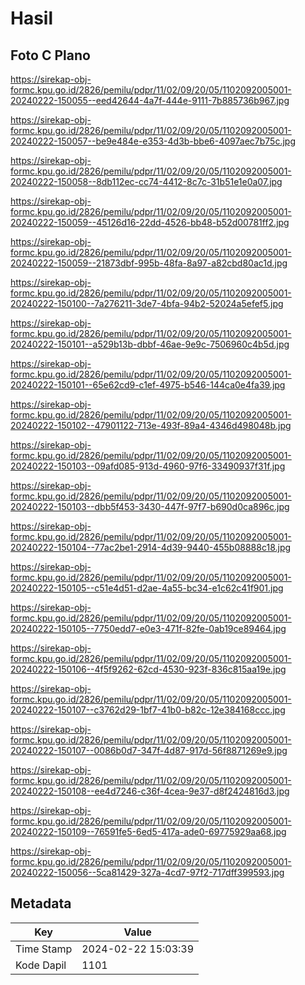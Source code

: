 # Hasil

## Foto C Plano

https://sirekap-obj-formc.kpu.go.id/2826/pemilu/pdpr/11/02/09/20/05/1102092005001-20240222-150055--eed42644-4a7f-444e-9111-7b885736b967.jpg

https://sirekap-obj-formc.kpu.go.id/2826/pemilu/pdpr/11/02/09/20/05/1102092005001-20240222-150057--be9e484e-e353-4d3b-bbe6-4097aec7b75c.jpg

https://sirekap-obj-formc.kpu.go.id/2826/pemilu/pdpr/11/02/09/20/05/1102092005001-20240222-150058--8db112ec-cc74-4412-8c7c-31b51e1e0a07.jpg

https://sirekap-obj-formc.kpu.go.id/2826/pemilu/pdpr/11/02/09/20/05/1102092005001-20240222-150059--45126d16-22dd-4526-bb48-b52d00781ff2.jpg

https://sirekap-obj-formc.kpu.go.id/2826/pemilu/pdpr/11/02/09/20/05/1102092005001-20240222-150059--21873dbf-995b-48fa-8a97-a82cbd80ac1d.jpg

https://sirekap-obj-formc.kpu.go.id/2826/pemilu/pdpr/11/02/09/20/05/1102092005001-20240222-150100--7a276211-3de7-4bfa-94b2-52024a5efef5.jpg

https://sirekap-obj-formc.kpu.go.id/2826/pemilu/pdpr/11/02/09/20/05/1102092005001-20240222-150101--a529b13b-dbbf-46ae-9e9c-7506960c4b5d.jpg

https://sirekap-obj-formc.kpu.go.id/2826/pemilu/pdpr/11/02/09/20/05/1102092005001-20240222-150101--65e62cd9-c1ef-4975-b546-144ca0e4fa39.jpg

https://sirekap-obj-formc.kpu.go.id/2826/pemilu/pdpr/11/02/09/20/05/1102092005001-20240222-150102--47901122-713e-493f-89a4-4346d498048b.jpg

https://sirekap-obj-formc.kpu.go.id/2826/pemilu/pdpr/11/02/09/20/05/1102092005001-20240222-150103--09afd085-913d-4960-97f6-33490937f31f.jpg

https://sirekap-obj-formc.kpu.go.id/2826/pemilu/pdpr/11/02/09/20/05/1102092005001-20240222-150103--dbb5f453-3430-447f-97f7-b690d0ca896c.jpg

https://sirekap-obj-formc.kpu.go.id/2826/pemilu/pdpr/11/02/09/20/05/1102092005001-20240222-150104--77ac2be1-2914-4d39-9440-455b08888c18.jpg

https://sirekap-obj-formc.kpu.go.id/2826/pemilu/pdpr/11/02/09/20/05/1102092005001-20240222-150105--c51e4d51-d2ae-4a55-bc34-e1c62c41f901.jpg

https://sirekap-obj-formc.kpu.go.id/2826/pemilu/pdpr/11/02/09/20/05/1102092005001-20240222-150105--7750edd7-e0e3-471f-82fe-0ab19ce89464.jpg

https://sirekap-obj-formc.kpu.go.id/2826/pemilu/pdpr/11/02/09/20/05/1102092005001-20240222-150106--4f5f9262-62cd-4530-923f-836c815aa19e.jpg

https://sirekap-obj-formc.kpu.go.id/2826/pemilu/pdpr/11/02/09/20/05/1102092005001-20240222-150107--c3762d29-1bf7-41b0-b82c-12e384168ccc.jpg

https://sirekap-obj-formc.kpu.go.id/2826/pemilu/pdpr/11/02/09/20/05/1102092005001-20240222-150107--0086b0d7-347f-4d87-917d-56f8871269e9.jpg

https://sirekap-obj-formc.kpu.go.id/2826/pemilu/pdpr/11/02/09/20/05/1102092005001-20240222-150108--ee4d7246-c36f-4cea-9e37-d8f2424816d3.jpg

https://sirekap-obj-formc.kpu.go.id/2826/pemilu/pdpr/11/02/09/20/05/1102092005001-20240222-150109--76591fe5-6ed5-417a-ade0-69775929aa68.jpg

https://sirekap-obj-formc.kpu.go.id/2826/pemilu/pdpr/11/02/09/20/05/1102092005001-20240222-150056--5ca81429-327a-4cd7-97f2-717dff399593.jpg


## Metadata

| Key        | Value               |
| ---------- | ------------------- |
| Time Stamp | 2024-02-22 15:03:39 |
| Kode Dapil | 1101                |



